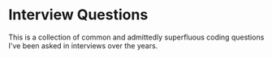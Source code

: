 # Interview Questions

This is a collection of common and admittedly superfluous coding questions I've been asked in interviews over the years.
